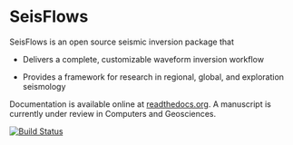 SeisFlows
=========

SeisFlows is an open source seismic inversion package that

- Delivers a complete, customizable waveform inversion workflow

- Provides a framework for research in regional, global, and exploration seismology

Documentation is available online at [readthedocs.org](http://seisflows.readthedocs.org/en/latest/). A manuscript is currently under review in Computers and Geosciences.

[![Build Status](https://travis-ci.org/rmodrak/seisflows.svg?branch=master)](https://travis-ci.org/rmodrak/seisflows)
